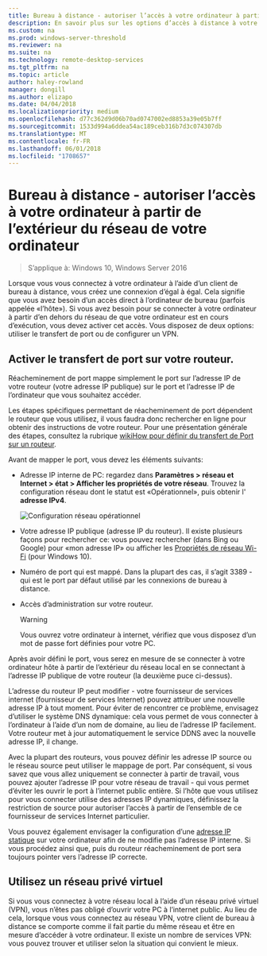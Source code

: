 ```yaml
---
title: Bureau à distance - autoriser l’accès à votre ordinateur à partir de l’extérieur de votre réseau
description: En savoir plus sur les options d’accès à distance à votre ordinateur à partir de l’extérieur du réseau de l’ordinateur
ms.custom: na
ms.prod: windows-server-threshold
ms.reviewer: na
ms.suite: na
ms.technology: remote-desktop-services
ms.tgt_pltfrm: na
ms.topic: article
author: haley-rowland
manager: dongill
ms.author: elizapo
ms.date: 04/04/2018
ms.localizationpriority: medium
ms.openlocfilehash: d77c362d9d06b70ad0747002ed8853a39e05b7ff
ms.sourcegitcommit: 1533d994a6ddea54ac189ceb316b7d3c074307db
ms.translationtype: MT
ms.contentlocale: fr-FR
ms.lasthandoff: 06/01/2018
ms.locfileid: "1708657"
---
```

# <a name="remote-desktop---allow-access-to-your-pc-from-outside-your-pcs-network"></a>Bureau à distance - autoriser l’accès à votre ordinateur à partir de l’extérieur du réseau de votre ordinateur

>S’applique à: Windows 10, Windows Server 2016

Lorsque vous vous connectez à votre ordinateur à l’aide d’un client de bureau à distance, vous créez une connexion d’égal à égal. Cela signifie que vous avez besoin d’un accès direct à l’ordinateur de bureau (parfois appelée «l’hôte»). Si vous avez besoin pour se connecter à votre ordinateur à partir d’en dehors du réseau de que votre ordinateur est en cours d’exécution, vous devez activer cet accès. Vous disposez de deux options: utiliser le transfert de port ou de configurer un VPN.

## <a name="enable-port-forwarding-on-your-router"></a>Activer le transfert de port sur votre routeur.

Réacheminement de port mappe simplement le port sur l’adresse IP de votre routeur (votre adresse IP publique) sur le port et l’adresse IP de l’ordinateur que vous souhaitez accéder. 

Les étapes spécifiques permettant de réacheminement de port dépendent le routeur que vous utilisez, il vous faudra donc rechercher en ligne pour obtenir des instructions de votre routeur. Pour une présentation générale des étapes, consultez la rubrique [wikiHow pour définir du transfert de Port sur un routeur](https://www.wikihow.com/Set-Up-Port-Forwarding-on-a-Router).

Avant de mapper le port, vous devez les éléments suivants:

- Adresse IP interne de PC: regardez dans **Paramètres > réseau et Internet > état > Afficher les propriétés de votre réseau**. Trouvez la configuration réseau dont le statut est «Opérationnel», puis obtenir l' **adresse IPv4**.

   ![Configuration réseau opérationnel](../media/rdclient-operational-network.png)

- Votre adresse IP publique (adresse IP du routeur). Il existe plusieurs façons pour rechercher ce: vous pouvez rechercher (dans Bing ou Google) pour «mon adresse IP» ou afficher les [Propriétés de réseau Wi-Fi](https://binged.it/2Gwob34) (pour Windows 10).
- Numéro de port qui est mappé. Dans la plupart des cas, il s’agit 3389 - qui est le port par défaut utilisé par les connexions de bureau à distance.
- Accès d’administration sur votre routeur.  

   >[!WARNING]
   > Vous ouvrez votre ordinateur à internet, vérifiez que vous disposez d’un mot de passe fort définies pour votre PC.

Après avoir défini le port, vous serez en mesure de se connecter à votre ordinateur hôte à partir de l’extérieur du réseau local en se connectant à l’adresse IP publique de votre routeur (la deuxième puce ci-dessus).

L’adresse du routeur IP peut modifier - votre fournisseur de services internet (fournisseur de services Internet) pouvez attribuer une nouvelle adresse IP à tout moment. Pour éviter de rencontrer ce problème, envisagez d’utiliser le système DNS dynamique: cela vous permet de vous connecter à l’ordinateur à l’aide d’un nom de domaine, au lieu de l’adresse IP facilement. Votre routeur met à jour automatiquement le service DDNS avec la nouvelle adresse IP, il change.

Avec la plupart des routeurs, vous pouvez définir les adresse IP source ou le réseau source peut utiliser le mappage de port. Par conséquent, si vous savez que vous allez uniquement se connecter à partir de travail, vous pouvez ajouter l’adresse IP pour votre réseau de travail - qui vous permet d’éviter les ouvrir le port à l’internet public entière. Si l’hôte que vous utilisez pour vous connecter utilise des adresses IP dynamiques, définissez la restriction de source pour autoriser l’accès à partir de l’ensemble de ce fournisseur de services Internet particulier.

Vous pouvez également envisager la configuration d’une [adresse IP statique](/windows-hardware/customize/mobile/mcsf/enable-static-ip) sur votre ordinateur afin de ne modifie pas l’adresse IP interne. Si vous procédez ainsi que, puis du routeur réacheminement de port sera toujours pointer vers l’adresse IP correcte.


## <a name="use-a-vpn"></a>Utilisez un réseau privé virtuel

Si vous vous connectez à votre réseau local à l’aide d’un réseau privé virtuel (VPN), vous n’êtes pas obligé d’ouvrir votre PC à l’internet public. Au lieu de cela, lorsque vous vous connectez au réseau VPN, votre client de bureau à distance se comporte comme il fait partie du même réseau et être en mesure d’accéder à votre ordinateur. Il existe un nombre de services VPN: vous pouvez trouver et utiliser selon la situation qui convient le mieux.